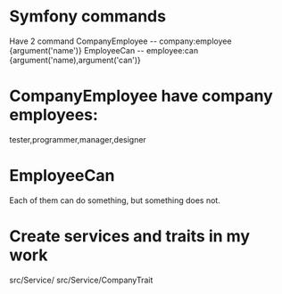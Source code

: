# Symfony commands
Have 2 command
CompanyEmployee -- company:employee {argument('name')}
EmployeeCan -- employee:can {argument('name),argument('can')}

# CompanyEmployee have   company employees:
tester,programmer,manager,designer

# EmployeeCan 
Each of them can do something, but something does not.


# Create services and traits in my work
src/Service/
src/Service/CompanyTrait




